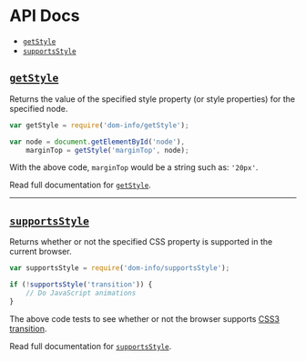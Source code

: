 # API Docs

- [`getStyle`](#getStyle)
- [`supportsStyle`](#supportsStyle)

## [`getStyle`](getStyle.md)

Returns the value of the specified style property (or style properties) for the specified node.

```js
var getStyle = require('dom-info/getStyle');

var node = document.getElementById('node'),
    marginTop = getStyle('marginTop', node);
```

With the above code, `marginTop` would be a string such as: `'20px'`.

Read full documentation for [`getStyle`](getStyle.md).

-----

## [`supportsStyle`](supportsStyle.md)

Returns whether or not the specified CSS property is supported in the current browser.

```js
var supportsStyle = require('dom-info/supportsStyle');

if (!supportsStyle('transition')) {
    // Do JavaScript animations
}
```

The above code tests to see whether or not the browser supports [CSS3 transition](https://developer.mozilla.org/en-US/docs/Web/CSS/CSS_Transitions/Using_CSS_transitions).

Read full documentation for [`supportsStyle`](supportsStyle.md).
